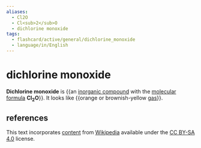 ```yaml
---
aliases:
  - Cl2O
  - Cl<sub>2</sub>O
  - dichlorine monoxide
tags:
  - flashcard/active/general/dichlorine_monoxide
  - language/in/English
---
```


# dichlorine monoxide

__Dichlorine monoxide__ is {{an [inorganic compound](inorganic%20compound.md) with the [molecular formula](chemical%20formula.md#molecular%20formula) __Cl<sub>2</sub>O__}}. It looks like {{orange or brownish-yellow [gas](gas.md)}}. <!--SR:!2025-03-26,537,310!2024-10-17,140,190-->

## references

This text incorporates [content](https://en.wikipedia.org/wiki/dichlorine_monoxide) from [Wikipedia](Wikipedia.md) available under the [CC BY-SA 4.0](https://creativecommons.org/licenses/by-sa/4.0/) license.
